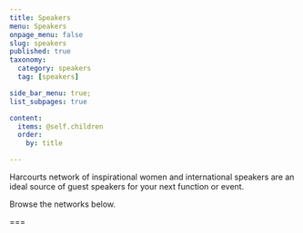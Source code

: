 ```yaml
---
title: Speakers
menu: Speakers
onpage_menu: false
slug: speakers
published: true
taxonomy:
  category: speakers
  tag: [speakers]

side_bar_menu: true;
list_subpages: true

content:
  items: @self.children
  order:
    by: title

---
```


Harcourts network of inspirational women and international speakers are an ideal source of guest speakers for your next function or event.

Browse the networks below.

===
